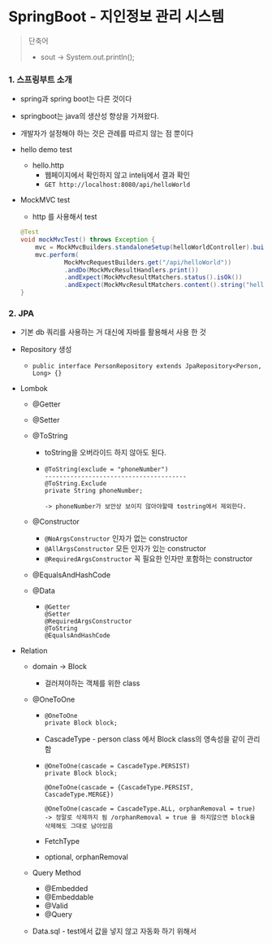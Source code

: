 # SpringBoot -  지인정보 관리 시스템 

> 단축어
>
> - sout -> System.out.println();

### 1. 스프링부트 소개

- spring과 spring boot는 다른 것이다

- springboot는 java의 생산성 향상을 가져왔다.

- 개발자가 설정해야 하는 것은 관례를 따르지 않는 점 뿐이다

  

- hello demo test

  - hello.http 
    - 웹페이지에서 확인하지 않고 intelij에서 결과 확인
    - `GET http://localhost:8080/api/helloWorld`

- MockMVC test

  - http 를 사용해서 test

  ```java
  @Test
  void mockMvcTest() throws Exception {
      mvc = MockMvcBuilders.standaloneSetup(helloWorldController).build();
      mvc.perform(
              MockMvcRequestBuilders.get("/api/helloWorld"))
              .andDo(MockMvcResultHandlers.print())
              .andExpect(MockMvcResultMatchers.status().isOk())
              .andExpect(MockMvcResultMatchers.content().string("helloWorld"));
  }
  ```

### 2. JPA

- 기본 db 쿼리를 사용하는 거 대신에 자바를 활용해서 사용 한 것

- Repository 생성

  - `public interface PersonRepository extends JpaRepository<Person, Long> {}`

- Lombok

  - @Getter

  - @Setter

  - @ToString

    - toString을 오버라이드 하지 않아도 된다.

    - ```
      @ToString(exclude = "phoneNumber")
      ---------------------------------------
      @ToString.Exclude
      private String phoneNumber;
      
      -> phoneNumber가 보안상 보이지 않아야할때 tostring에서 제외한다.
      ```

  - @Constructor

    - `@NoArgsConstructor` 인자가 없는 constructor
    - `@AllArgsConstructor` 모든 인자가 있는  constructor
    - `@RequiredArgsConstructor` 꼭 필요한 인자만 포함하는 constructor

  - @EqualsAndHashCode

  - @Data

    - ```
      @Getter
      @Setter
      @RequiredArgsConstructor
      @ToString
      @EqualsAndHashCode
      ```

- Relation

  - domain -> Block 

    - 걸러져야하는 객체를 위한 class

  - @OneToOne

    - ```
      @OneToOne
      private Block block;
      ```

    - CascadeType - person class 에서 Block class의 영속성을 같이 관리 함 

    - ```
      @OneToOne(cascade = CascadeType.PERSIST)
      private Block block;
      
      @OneToOne(cascade = {CascadeType.PERSIST, CascadeType.MERGE})
      
      @OneToOne(cascade = CascadeType.ALL, orphanRemoval = true)
      -> 정말로 삭제까지 됨 /orphanRemoval = true 을 하지않으면 block을 삭제해도 그대로 남아있음 
      ```

    - FetchType

    - optional, orphanRemoval

  - Query Method

    - @Embedded 
    - @Embeddable
    - @Valid
    - @Query

  - Data.sql  - test에서 값을 넣지 않고 자동화 하기 위해서 

